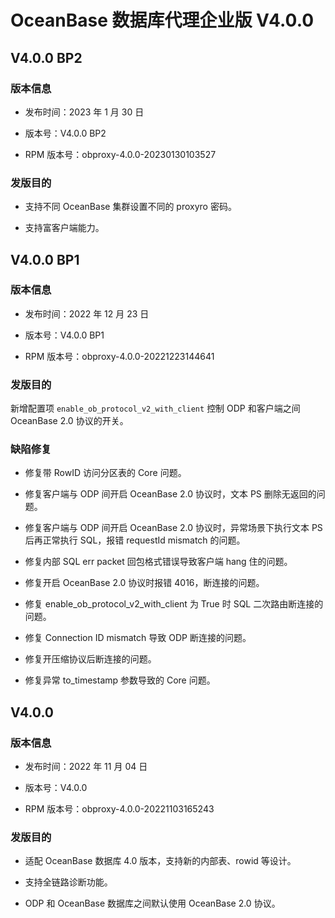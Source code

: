 # OceanBase 数据库代理企业版 V4.0.0

## V4.0.0 BP2

### 版本信息

* 发布时间：2023 年 1 月 30 日

* 版本号：V4.0.0 BP2

* RPM 版本号：obproxy-4.0.0-20230130103527

### 发版目的

* 支持不同 OceanBase 集群设置不同的 proxyro 密码。

* 支持富客户端能力。

## V4.0.0 BP1

### 版本信息

* 发布时间：2022 年 12 月 23 日

* 版本号：V4.0.0 BP1

* RPM 版本号：obproxy-4.0.0-20221223144641

### 发版目的

新增配置项 `enable_ob_protocol_v2_with_client` 控制 ODP 和客户端之间 OceanBase 2.0 协议的开关。

### 缺陷修复

* 修复带 RowID 访问分区表的 Core 问题。

* 修复客户端与 ODP 间开启 OceanBase 2.0 协议时，文本 PS 删除无返回的问题。

* 修复客户端与 ODP 间开启 OceanBase 2.0 协议时，异常场景下执行文本 PS 后再正常执行 SQL，报错 requestId mismatch 的问题。

* 修复内部 SQL err packet 回包格式错误导致客户端 hang 住的问题。

* 修复开启 OceanBase 2.0 协议时报错 4016，断连接的问题。

* 修复 enable_ob_protocol_v2_with_client 为 True 时 SQL 二次路由断连接的问题。

* 修复 Connection ID mismatch 导致 ODP 断连接的问题。

* 修复开压缩协议后断连接的问题。

* 修复异常 to_timestamp 参数导致的 Core 问题。

## V4.0.0

### 版本信息

* 发布时间：2022 年 11 月 04 日

* 版本号：V4.0.0

* RPM 版本号：obproxy-4.0.0-20221103165243

### 发版目的

* 适配 OceanBase 数据库 4.0 版本，支持新的内部表、rowid 等设计。

* 支持全链路诊断功能。

* ODP 和 OceanBase 数据库之间默认使用 OceanBase 2.0 协议。

